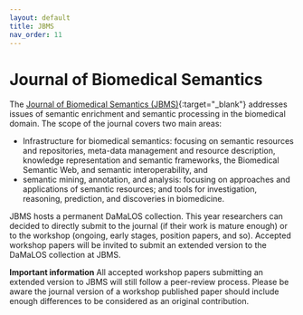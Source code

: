 ```yaml
---
layout: default
title: JBMS
nav_order: 11
---
```


# Journal of Biomedical Semantics
The [Journal of Biomedical Semantics (JBMS)](https://jbiomedsem.biomedcentral.com/){:target="_blank"} addresses issues of semantic enrichment and semantic processing in the biomedical domain. The scope of the journal covers two main areas:
* Infrastructure for biomedical semantics: focusing on semantic resources and repositories, meta-data management and resource description, knowledge representation and semantic frameworks, the Biomedical Semantic Web, and semantic interoperability, and
* semantic mining, annotation, and analysis: focusing on approaches and applications of semantic resources; and tools for investigation, reasoning, prediction, and discoveries in biomedicine.

JBMS hosts a permanent DaMaLOS collection. This year researchers can decided to directly submit to the journal (if their work is mature enough) or to the workshop (ongoing, early stages, position papers, and so). Accepted workshop papers will be invited to submit an extended version to the DaMaLOS collection at JBMS.

__Important information__
All accepted workshop papers submitting an extended version to JBMS will still follow a peer-review process. Please be aware the journal version of a workshop published paper should include enough differences to be considered as an original contribution.
